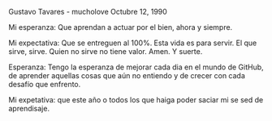 Gustavo Tavares - mucholove
Octubre 12, 1990

Mi esperanza:
Que aprendan a actuar por el bien, ahora y siempre.

Mi expectativa:
Que se entreguen al 100%. Esta vida es para servir.
El que sirve, sirve. Quien no sirve no tiene valor.
Amen. Y suerte. 

Esperanza: Tengo la esperanza de mejorar cada dia en el mundo de GitHub, de aprender aquellas cosas que aún no entiendo y de crecer con cada desafío que enfrento.

Mi expetativa: que este año o todos los que haiga poder saciar mi se sed de aprendisaje.
